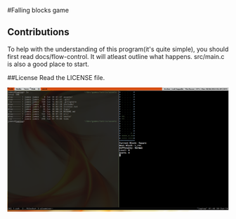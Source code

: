 #Falling blocks game

## Contributions
To help with the understanding of this program(it's quite simple), you should
first read docs/flow-control. It will atleast outline what happens. src/main.c
is also a good place to start.

##License
Read the LICENSE file.

![screenshot](assets/screenshot.png "falling blocks game")
